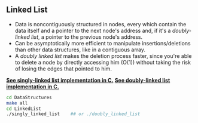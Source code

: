 ## Linked List


- Data is noncontiguously structured in nodes, every which contain the data itself and a pointer to the next node's address and, if it's a *doubly-linked list*, a pointer to the previous node's address.
- Can be asymptotically more efficient to manipulate insertions/deletions than other data structures, like in a contiguous array.
- A *doubly linked list* makes the deletion process faster, since you're able to delete a node by directly accessing him (O(1)) without taking the risk of losing the edges that pointed to him. 

**[See singly-linked list implementation in C.](singly_linked_list.c)**
**[See doubly-linked list implementation in C.](doubly_linked_list.c)**

~~~bash
cd DataStructures
make all                    
cd LinkedList
./singly_linked_list    ## or ./doubly_linked_list
~~~
